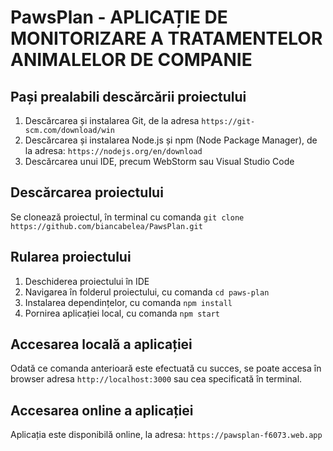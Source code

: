 # PawsPlan - APLICAȚIE DE MONITORIZARE A TRATAMENTELOR ANIMALELOR DE COMPANIE
## Pași prealabili descărcării proiectului
1. Descărcarea și instalarea Git, de la adresa `https://git-scm.com/download/win`
2. Descărcarea și instalarea Node.js și npm (Node Package Manager), de la adresa: `https://nodejs.org/en/download`
3. Descărcarea unui IDE, precum WebStorm sau Visual Studio Code

## Descărcarea proiectului
Se clonează proiectul, în terminal cu comanda `git clone https://github.com/biancabelea/PawsPlan.git`

## Rularea proiectului
1. Deschiderea proiectului în IDE
2. Navigarea în folderul proiectului, cu comanda `cd paws-plan`
3. Instalarea dependințelor, cu comanda `npm install`
4. Pornirea aplicației local, cu comanda `npm start`

## Accesarea locală a aplicației
Odată ce comanda anterioară este efectuată cu succes, se poate accesa în browser adresa `http://localhost:3000` sau cea specificată în terminal.

## Accesarea online a aplicației
Aplicația este disponibilă online, la adresa: `https://pawsplan-f6073.web.app`
